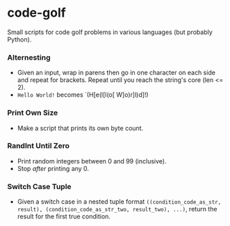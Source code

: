 # code-golf

Small scripts for code golf problems in various languages (but probably Python).


### **Alternesting**
 - Given an input, wrap in parens then go in one character on each side and repeat for brackets. Repeat until you reach the string's core (len <= 2). 
 - `Hello World!` becomes `(H[e(l[l(o[ W]o)r]l)d]!)

### **Print Own Size**
 - Make a script that prints its own byte count.

### **RandInt Until Zero**
 - Print random integers between 0 and 99 (inclusive).
 - Stop *after* printing any 0.

### **Switch Case Tuple**
 - Given a switch case in a nested tuple format `((condition_code_as_str, result), (condition_code_as_str_two, result_two), ...)`, return the result for the first true condition.
